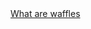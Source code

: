 <!DOCTYPE html>
<html lang="en">
<head>
    <meta charset="UTF-8">
    <meta name="viewport" content="width=device-width, initial-scale=1.0">
    <title>StartPage</title>
</head>
<body>
    <title> 
        Start Page
    </title>
    <head> 
        <a href="https://tutelman.github.io/waffles.html">What are waffles</a> 
    </head>
</body>
</html>
